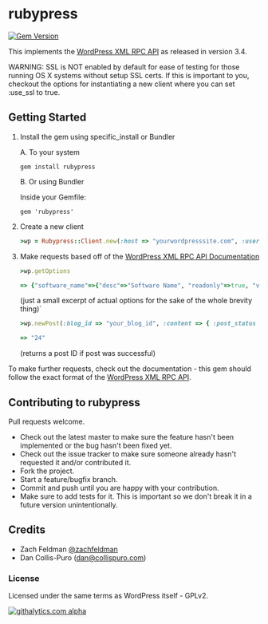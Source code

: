 # rubypress

[![Gem Version](https://badge.fury.io/rb/rubypress.png)](http://badge.fury.io/rb/rubypress)

This implements the [WordPress XML RPC API](http://codex.wordpress.org/XML-RPC_WordPress_API) as released in version 3.4.

WARNING: SSL is NOT enabled by default for ease of testing for those running OS X systems without setup SSL certs. If this is important to you, checkout the options for instantiating a new client where you can set :use_ssl to true.


## Getting Started

1. Install the gem using specific_install or Bundler

    A. To your system
    
    `gem install rubypress`

    B. Or using Bundler

    Inside your Gemfile:

    `gem 'rubypress'`

2. Create a new client

   ```ruby
   >wp = Rubypress::Client.new(:host => "yourwordpresssite.com", :username => "yourwordpressuser@wordpress.com", :password => "yourwordpresspassword")
   ```

3. Make requests based off of the [WordPress XML RPC API Documentation](http://codex.wordpress.org/XML-RPC_WordPress_API)

    ```ruby
    >wp.getOptions

    => {"software_name"=>{"desc"=>"Software Name", "readonly"=>true, "value"=>"WordPress"}
    ```

    (just a small excerpt of actual options for the sake of the whole brevity thing)`

    ```ruby
    >wp.newPost(:blog_id => "your_blog_id", :content => { :post_status => "publish", :post_date => Time.now, :post_content => "What an awesome post", :post_title => "Woo Title" })  

    => "24"  
    ```

    (returns a post ID if post was successful)

To make further requests, check out the documentation - this gem should follow the exact format of the [WordPress XML RPC API](http://codex.wordpress.org/XML-RPC_WordPress_API).


## Contributing to rubypress

Pull requests welcome.
 
* Check out the latest master to make sure the feature hasn't been implemented or the bug hasn't been fixed yet.
* Check out the issue tracker to make sure someone already hasn't requested it and/or contributed it.
* Fork the project.
* Start a feature/bugfix branch.
* Commit and push until you are happy with your contribution.
* Make sure to add tests for it. This is important so we don't break it in a future version unintentionally.


## Credits

* Zach Feldman [@zachfeldman](http://twitter.com/zachfeldman)
* Dan Collis-Puro (dan@collispuro.com)


### License

Licensed under the same terms as WordPress itself - GPLv2.

[![githalytics.com alpha](https://cruel-carlota.pagodabox.com/ed093654d3f4ac89d05750e3def34190 "githalytics.com")](http://githalytics.com/zachfeldman/rubypress)
